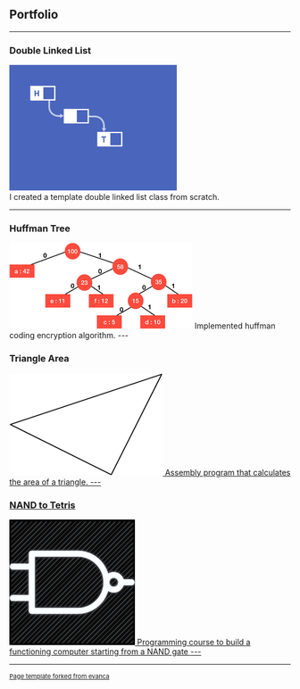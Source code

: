 ## Portfolio

---

### Double Linked List 

<!--[Double Linked List](/sample_page)
<!-- <img src="images/dummy_thumbnail.jpg?raw=true"/> -->
<a href="https://github.com/katiebug2001/CS_132/tree/master/linked_list_template">
  <img src="images/DLL_graphic.png" style="width:300px; height:225px"></a>
<br>I created a template double linked list class from scratch. 

---

### Huffman Tree
<a href = "https://github.com/katiebug2001/CS_233/tree/master/HuffmanCodingStart/HuffmanCoding">
  <img src="images/Huffman_tree.png" style="width:328px; height:154px"><a/>
Implemented huffman coding encryption algorithm. 
---
  
### Triangle Area
<a href="https://github.com/katiebug2001/CS_260/blob/master/HonsingerP4.s">
  <img src="images/triangle.png" style="width:275; height:183"/>
Assembly program that calculates the area of a triangle.
---

### NAND to Tetris
<a href="https://github.com/katiebug2001/nand_to_tetris/tree/master/projects">
  <img src="images/NAND.png" style="width:225px; height:225px"/>
Programming course to build a functioning computer starting from a NAND gate
<!--
- [Project 1 Title](http://example.com/)
- [Project 2 Title](http://example.com/)
- [Project 3 Title](http://example.com/)
- [Project 4 Title](http://example.com/)
- [Project 5 Title](http://example.com/)
-->
---




---
<p style="font-size:11px">Page template forked from <a href="https://github.com/evanca/quick-portfolio">evanca</a></p>
<!-- Remove above link if you don't want to attibute -->

